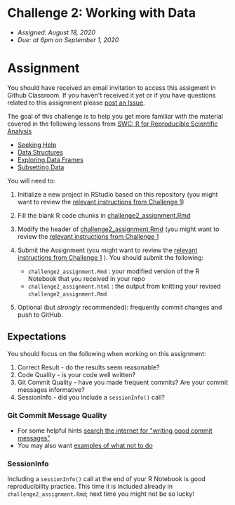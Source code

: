 
# Challenge 2: Working with Data
- *Assigned: August 18, 2020*
- *Due: at 6pm on September 1, 2020*

# Assignment
You should have received an email invitation to access this assigment in Github Classroom.  If you haven't received it yet or if you have questions related to this assignment please [post an Issue](https://github.com/ibiem-master/community).

The goal of this challenge is to help you get more familiar with the material covered in the following lessons from [SWC: R for Reproducible Scientific Analysis](http://swcarpentry.github.io/r-novice-gapminder/)

- [Seeking Help](http://swcarpentry.github.io/r-novice-gapminder/03-seeking-help/)
- [Data Structures](http://swcarpentry.github.io/r-novice-gapminder/04-data-structures-part1/)
- [Exploring Data Frames](http://swcarpentry.github.io/r-novice-gapminder/05-data-structures-part2/)
- [Subsetting Data](http://swcarpentry.github.io/r-novice-gapminder/06-data-subsetting/)

You will need to:

1. Initialize a new project in RStudio based on this repository (you might want to review the [relevant instructions from Challenge 1](https://github.com/ibiem-master/challenge_1/blob/master/README.md#initialize-a-new-project))

2. Fill the blank R code chunks in [challenge2_assignment.Rmd](challenge2_assignment.Rmd)

3. Modify the header of [challenge2_assignment.Rmd](challenge2_assignment.Rmd) (you might want to review the [relevant instructions from Challenge 1](https://github.com/ibiem-master/challenge_1/blob/master/README.md#modify-the-header)

4. Submit the Assignment (you might want to review the [relevant instructions from Challenge 1](https://github.com/ibiem-master/challenge_1/blob/master/README.md#submitting-the-assignment) ).  You should submit the following:
    - `challenge2_assignment.Rmd` : your modified version of the R Notebook that you received in your repo
    - `challenge2_assignment.html` : the output from knitting your revised `challenge2_assignment.Rmd`

5. Optional (but *strongly* recommended): frequently commit changes and push to GitHub.


## Expectations
You should focus on the following when working on this assignment:

  1. Correct Result - do the results seem reasonable?
  2. Code Quality - is your code well written?
  3. Git Commit Quality - have you made frequent commits? Are your commit messages informative?
  4. SessionInfo - did you include a `sessionInfo()` call?


### Git Commit Message Quality
  - For some helpful hints [search the internet for "writing good commit messages"](https://duckduckgo.com/?q=writing+good+commit+messages)
  - You may also want [examples of what not to do](https://xkcd.com/1296/)

### SessionInfo
Including a `sessionInfo()` call at the end of your R Notebook is good reproducibility practice.  This time it is included already in `challenge2_assignment.Rmd`; next time you might not be so lucky! 

